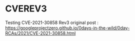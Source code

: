 # CVEREV3
Testing CVE-2021-30858 Rev3
original post : https://googleprojectzero.github.io/0days-in-the-wild/0day-RCAs/2021/CVE-2021-30858.html
